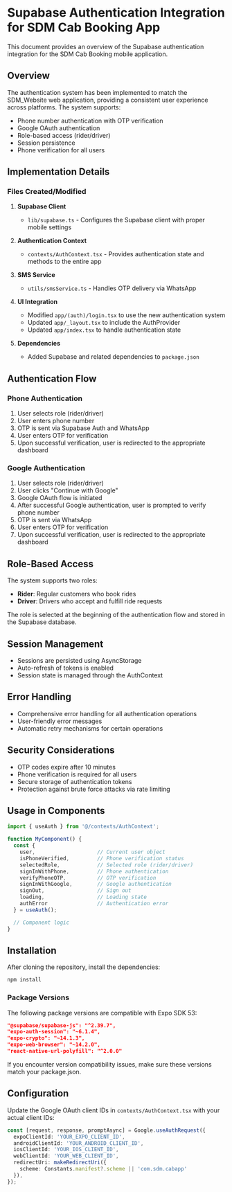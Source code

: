 # Supabase Authentication Integration for SDM Cab Booking App

This document provides an overview of the Supabase authentication integration for the SDM Cab Booking mobile application.

## Overview

The authentication system has been implemented to match the SDM_Website web application, providing a consistent user experience across platforms. The system supports:

- Phone number authentication with OTP verification
- Google OAuth authentication
- Role-based access (rider/driver)
- Session persistence
- Phone verification for all users

## Implementation Details

### Files Created/Modified

1. **Supabase Client**
   - `lib/supabase.ts` - Configures the Supabase client with proper mobile settings

2. **Authentication Context**
   - `contexts/AuthContext.tsx` - Provides authentication state and methods to the entire app

3. **SMS Service**
   - `utils/smsService.ts` - Handles OTP delivery via WhatsApp

4. **UI Integration**
   - Modified `app/(auth)/login.tsx` to use the new authentication system
   - Updated `app/_layout.tsx` to include the AuthProvider
   - Updated `app/index.tsx` to handle authentication state

5. **Dependencies**
   - Added Supabase and related dependencies to `package.json`

## Authentication Flow

### Phone Authentication
1. User selects role (rider/driver)
2. User enters phone number
3. OTP is sent via Supabase Auth and WhatsApp
4. User enters OTP for verification
5. Upon successful verification, user is redirected to the appropriate dashboard

### Google Authentication
1. User selects role (rider/driver)
2. User clicks "Continue with Google"
3. Google OAuth flow is initiated
4. After successful Google authentication, user is prompted to verify phone number
5. OTP is sent via WhatsApp
6. User enters OTP for verification
7. Upon successful verification, user is redirected to the appropriate dashboard

## Role-Based Access

The system supports two roles:
- **Rider**: Regular customers who book rides
- **Driver**: Drivers who accept and fulfill ride requests

The role is selected at the beginning of the authentication flow and stored in the Supabase database.

## Session Management

- Sessions are persisted using AsyncStorage
- Auto-refresh of tokens is enabled
- Session state is managed through the AuthContext

## Error Handling

- Comprehensive error handling for all authentication operations
- User-friendly error messages
- Automatic retry mechanisms for certain operations

## Security Considerations

- OTP codes expire after 10 minutes
- Phone verification is required for all users
- Secure storage of authentication tokens
- Protection against brute force attacks via rate limiting

## Usage in Components

```typescript
import { useAuth } from '@/contexts/AuthContext';

function MyComponent() {
  const { 
    user,                    // Current user object
    isPhoneVerified,         // Phone verification status
    selectedRole,            // Selected role (rider/driver)
    signInWithPhone,         // Phone authentication
    verifyPhoneOTP,          // OTP verification
    signInWithGoogle,        // Google authentication
    signOut,                 // Sign out
    loading,                 // Loading state
    authError                // Authentication error
  } = useAuth();

  // Component logic
}
```

## Installation

After cloning the repository, install the dependencies:

```bash
npm install
```

### Package Versions

The following package versions are compatible with Expo SDK 53:

```json
"@supabase/supabase-js": "^2.39.7",
"expo-auth-session": "~6.1.4",
"expo-crypto": "~14.1.3",
"expo-web-browser": "~14.2.0",
"react-native-url-polyfill": "^2.0.0"
```

If you encounter version compatibility issues, make sure these versions match your package.json.

## Configuration

Update the Google OAuth client IDs in `contexts/AuthContext.tsx` with your actual client IDs:

```typescript
const [request, response, promptAsync] = Google.useAuthRequest({
  expoClientId: 'YOUR_EXPO_CLIENT_ID',
  androidClientId: 'YOUR_ANDROID_CLIENT_ID',
  iosClientId: 'YOUR_IOS_CLIENT_ID',
  webClientId: 'YOUR_WEB_CLIENT_ID',
  redirectUri: makeRedirectUri({
    scheme: Constants.manifest?.scheme || 'com.sdm.cabapp'
  }),
});
```